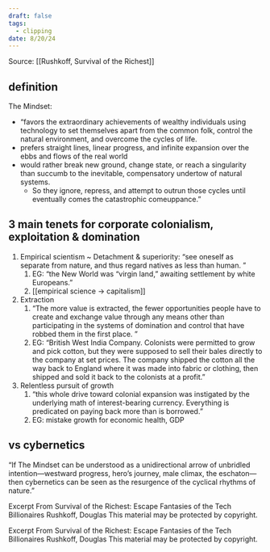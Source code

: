 ```yaml
---
draft: false
tags:
  - clipping
date: 8/20/24
---
```

Source: [[Rushkoff, Survival of the Richest]]
## definition
The Mindset:
* “favors the extraordinary achievements of wealthy individuals using technology to set themselves apart from the common folk, control the natural environment, and overcome the cycles of life. 
* prefers straight lines, linear progress, and infinite expansion over the ebbs and flows of the real world
* would rather break new ground, change state, or reach a singularity than succumb to the inevitable, compensatory undertow of natural systems. 
	* So they ignore, repress, and attempt to outrun those cycles until eventually comes the catastrophic comeuppance.”

## 3 main tenets for corporate colonialism, exploitation & domination
1. Empirical scientism ~ Detachment & superiority: “see oneself as separate from nature, and thus regard natives as less than human. ”
	1. EG: “the New World was “virgin land,” awaiting settlement by white Europeans.”
	2. [[empirical science -> capitalism]]
2. Extraction
	1. “The more value is extracted, the fewer opportunities people have to create and exchange value through any means other than participating in the systems of domination and control that have robbed them in the first place. ”
	2. EG: “British West India Company. Colonists were permitted to grow and pick cotton, but they were supposed to sell their bales directly to the company at set prices. The company shipped the cotton all the way back to England where it was made into fabric or clothing, then shipped and sold it back to the colonists at a profit.”
3. Relentless pursuit of growth
	1. “this whole drive toward colonial expansion was instigated by the underlying math of interest-bearing currency. Everything is predicated on paying back more than is borrowed.”
	2. EG: mistake growth for economic health, GDP

## vs cybernetics
“If The Mindset can be understood as a unidirectional arrow of unbridled intention—westward progress, hero’s journey, male climax, the eschaton—then cybernetics can be seen as the resurgence of the cyclical rhythms of nature.”

Excerpt From
Survival of the Richest: Escape Fantasies of the Tech Billionaires
Rushkoff, Douglas
This material may be protected by copyright.

Excerpt From
Survival of the Richest: Escape Fantasies of the Tech Billionaires
Rushkoff, Douglas
This material may be protected by copyright.